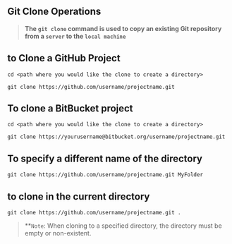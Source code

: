 ## Git Clone Operations 

> **The `git clone` command is used to copy an existing Git repository from a `server` to the `local machine`**

## to Clone a GitHub Project
```
cd <path where you would like the clone to create a directory> 

git clone https://github.com/username/projectname.git
```

## To clone a BitBucket project
```
cd <path where you would like the clone to create a directory>

git clone https://yourusername@bitbucket.org/username/projectname.git
```

## To specify a different name of the directory
```
git clone https://github.com/username/projectname.git MyFolder
```

## to clone in the current directory
```
git clone https://github.com/username/projectname.git . 
```

> **`Note`: When cloning to a specified directory, the directory must be empty or non-existent.




